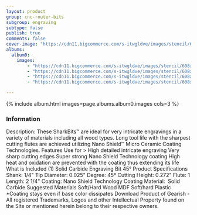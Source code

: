 ```yaml
---
layout: product
group: cnc-router-bits
subgroup: engraving
subtype: false
publish: true
comments: false
cover-image: "https://cdn11.bigcommerce.com/s-itwgldve/images/stencil/608x608/products/2396/7388/sb_4502545_ns_s_w_2__57229.1675310615.png?c=2"
albums:
  album0:
    images:
        - "https://cdn11.bigcommerce.com/s-itwgldve/images/stencil/608x608/products/2396/7388/sb_4502545_ns_s_w_2__57229.1675310615.png?c=2"
        - "https://cdn11.bigcommerce.com/s-itwgldve/images/stencil/608x608/products/2396/6305/sb_4502545_ns_g_w_1__49646.1675310615.png?c=2"
        - "https://cdn11.bigcommerce.com/s-itwgldve/images/stencil/608x608/products/2396/6315/SB-4502545-NS__06899.1675310615.jpg?c=2"
        - "https://cdn11.bigcommerce.com/s-itwgldve/images/stencil/608x608/products/2396/6333/SB-4502545-NS__24824.1675310615.jpg?c=2"

---
```


{% include album.html images=page.albums.album0.images cols=3 %}

### Information

Description:
 These SharkBits™ are ideal for very intricate engravings in a variety of materials including all wood types.  Long tool life with the sharpest cutting flutes are achieved utilizing Nano Shield™ Micro Ceramic Coating Technologies.  Features  Use for > High detailed intricate engraving Very sharp cutting edges Super strong Nano Shield Technology coating High heat and oxidation are prevented with the coating thus extending its life  What is Included  (1) Solid Carbide Engraving Bit 45°  Product Specifications  Shank: 1/4" Tip Diameter: 0.025" Degree: 45° Cutting Height: 0.272" Flute: 1 Length: 2 1/4" Coating: Nano Shield Technology Coating Material:  Solid Carbide  Suggested Materials  Soft/Hard Wood MDF Soft/hard Plastic  *Coating stays even if base color dissipates Download Product of Gearish - All registered Trademarks, Logos and other Intellectual Property found on the Site or mentioned herein belong to their respective owners.  

